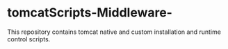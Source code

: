 # tomcatScripts-Middleware-
This repository contains tomcat native and custom installation and runtime control scripts.
